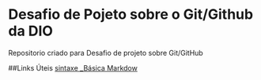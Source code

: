 # Desafio de Pojeto sobre o Git/Github da DIO
Repositorio criado para Desafio de projeto sobre Git/GitHub


##Links Úteis 
[sintaxe _Básica Markdow](https://www.markdownguide.org/basic-syntax/)
